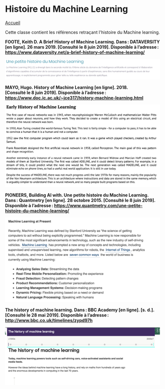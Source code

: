 # Histoire du Machine Learning

[Accueil](index.md)

Cette classe contient les références retraçant l'histoire du Machine learning.

**FOOTE, Keith D. A Brief History of Machine Learning. Dans : DATAVERSITY [en ligne]. 26 mars 2019. [Consulté le 8 juin 2019]. Disponible à l’adresse : https://www.dataversity.net/a-brief-history-of-machine-learning/**

![MLhist1](images/MLhist1.png)

**MAYO, Hugo. History of Machine Learning [en ligne]. 2018. [Consulté le 8 juin 2019]. Disponible à l’adresse : https://www.doc.ic.ac.uk/~jce317/history-machine-learning.html**

![MLhist2](images/MLhist2.png)

**PIONEERS, Building AI with. Une petite histoire du Machine Learning. Dans : Quantmetry [en ligne]. 28 octobre 2015. [Consulté le 8 juin 2019]. Disponible à l’adresse : https://www.quantmetry.com/une-petite-histoire-du-machine-learning/**

![MLhist3](images/MLhist3.png)

**The history of machine learning. Dans : BBC Academy [en ligne]. [s. d.]. [Consulté le 28 mai 2019]. Disponible à l’adresse : http://www.bbc.co.uk/timelines/zypd97h**

![MLhist4](images/MLhist4.png)
